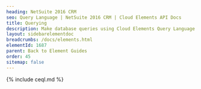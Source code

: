 ```yaml
---
heading: NetSuite 2016 CRM
seo: Query Language | NetSuite 2016 CRM | Cloud Elements API Docs
title: Querying
description: Make database queries using Cloud Elements Query Language.
layout: sidebarelementdoc
breadcrumbs: /docs/elements.html
elementId: 1687
parent: Back to Element Guides
order: 45
sitemap: false
---
```


{% include ceql.md %}
